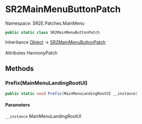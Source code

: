 # SR2MainMenuButtonPatch

Namespace: SR2E.Patches.MainMenu

```csharp
public static class SR2MainMenuButtonPatch
```

Inheritance [Object](https://docs.microsoft.com/en-us/dotnet/api/system.object) → [SR2MainMenuButtonPatch](/docs/dev/api/sr2e/patches/mainmenu/sr2mainmenubuttonpatch)<br></br>
Attributes HarmonyPatch

## Methods

### **Prefix(MainMenuLandingRootUI)**

```csharp
public static void Prefix(MainMenuLandingRootUI __instance)
```

#### Parameters

`__instance` MainMenuLandingRootUI<br></br>

